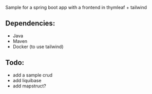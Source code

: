 Sample for a spring boot app with a frontend in thymleaf + tailwind


## Dependencies:
- Java
- Maven
- Docker (to use tailwind)

## Todo:
- add a sample crud
- add liquibase
- add mapstruct?
